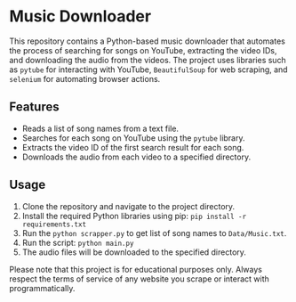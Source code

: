 # Music Downloader

This repository contains a Python-based music downloader that automates the process of searching for songs on YouTube, extracting the video IDs, and downloading the audio from the videos. The project uses libraries such as `pytube` for interacting with YouTube, `BeautifulSoup` for web scraping, and `selenium` for automating browser actions.

## Features

- Reads a list of song names from a text file.
- Searches for each song on YouTube using the `pytube` library.
- Extracts the video ID of the first search result for each song.
- Downloads the audio from each video to a specified directory.

## Usage

1. Clone the repository and navigate to the project directory.
2. Install the required Python libraries using pip: `pip install -r requirements.txt`
3. Run the `python scrapper.py` to get list of song names to `Data/Music.txt`.
4. Run the script: `python main.py`
5. The audio files will be downloaded to the specified directory.

Please note that this project is for educational purposes only. Always respect the terms of service of any website you scrape or interact with programmatically.
